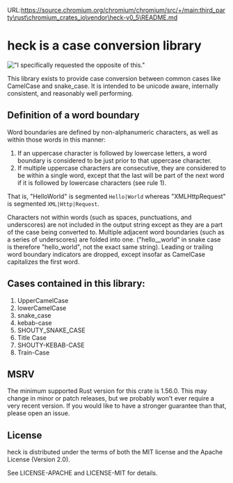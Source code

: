 URL:https://source.chromium.org/chromium/chromium/src/+/main:third_party\rust\chromium_crates_io\vendor\heck-v0_5\README.md
# **heck** is a case conversion library

!["I specifically requested the opposite of this."](./no_step_on_snek.png)

This library exists to provide case conversion between common cases like
CamelCase and snake_case. It is intended to be unicode aware, internally
consistent, and reasonably well performing.

## Definition of a word boundary

Word boundaries are defined by non-alphanumeric characters, as well as
within those words in this manner:

1. If an uppercase character is followed by lowercase letters, a word
boundary is considered to be just prior to that uppercase character.
2. If multiple uppercase characters are consecutive, they are considered to
be within a single word, except that the last will be part of the next word
if it is followed by lowercase characters (see rule 1).

That is, "HelloWorld" is segmented `Hello|World` whereas "XMLHttpRequest" is
segmented `XML|Http|Request`.

Characters not within words (such as spaces, punctuations, and underscores)
are not included in the output string except as they are a part of the case
being converted to. Multiple adjacent word boundaries (such as a series of
underscores) are folded into one. ("hello__world" in snake case is therefore
"hello_world", not the exact same string). Leading or trailing word boundary
indicators are dropped, except insofar as CamelCase capitalizes the first word.

## Cases contained in this library:

1. UpperCamelCase
2. lowerCamelCase
3. snake_case
4. kebab-case
5. SHOUTY_SNAKE_CASE
6. Title Case
7. SHOUTY-KEBAB-CASE
8. Train-Case

## MSRV

The minimum supported Rust version for this crate is 1.56.0. This may change in
minor or patch releases, but we probably won't ever require a very recent
version. If you would like to have a stronger guarantee than that, please open
an issue.

## License

heck is distributed under the terms of both the MIT license and the
Apache License (Version 2.0).

See LICENSE-APACHE and LICENSE-MIT for details.
